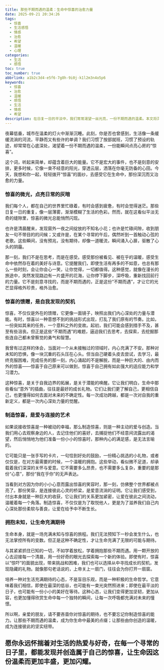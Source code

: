 ```yaml
---
title: 那些不期而遇的温柔：生命中惊喜的治愈力量
date: 2025-09-21 20:34:26
tags:
  - 惊喜
  - 生活感悟
  - 情感
  - 治愈
  - 希望
  - 温暖
  - 心理
categories:
  - 生活
  - 感悟
toc: true
toc_number: true
abbrlink: a1b2c3d4-e5f6-7g8h-9i0j-k1l2m3n4o5p6
keywords:
  - 惊喜
  - 治愈
  - 温暖
  - 感悟
  - 生活
  - 情感
  - 希望
description: 在日复一日的平淡中，我们常常渴望一丝光亮，一份不期而遇的温柔。本文将深入探讨“惊喜”这一简单而又充满魔力的词汇，它如何以微小的姿态点亮我们的日常，成为自我发现的契机，以及我们如何通过制造惊喜，编织起爱与连接的纽带。让我们一起拥抱生命中的未知，让每一次心跳都充满期待，感受惊喜带来的深层治愈与力量。
---
```


夜幕低垂，城市在温柔的灯火中渐渐沉睡。此刻，你是否也曾感到，生活像一条缓缓流淌的河流，平静而又有些许的单调？我们习惯了按部就班，习惯了预设的轨迹，却常常在心底深处，渴望着一份不期而遇的温柔，一份能瞬间点亮心房的“惊喜”。

这个词，听起来简单，却蕴含着巨大的能量。它不是宏大的事件，也不是刻意的安排，更多时候，它像一束不经意的阳光，穿透云层，洒落在你毫无防备的心田。今天，我想和你一起，轻轻拨开“惊喜”的面纱，去感受它在生命中，那份深沉而又治愈的力量。

### 惊喜的微光，点亮日常的灰暗

我们每个人，都在自己的世界里忙碌着，有时会感到疲惫，有时会觉得迷茫。那些日复一日的重复，像一层薄雾，渐渐模糊了生活的色彩。然而，就在这看似平淡无奇的缝隙里，惊喜的微光总能悄然闪现。

也许是清晨醒来，发现窗外一夜之间绽放的不知名小花；也许是忙碌间隙，收到朋友一句不带目的的问候；又或许是，在某个寻常的午后，偶然听到一首触动心弦的老歌。这些瞬间，没有预兆，没有期待，却像一道暖流，瞬间涌入心扉，驱散了心头的阴霾。

那一刻，我们不是在思考，而是在感受。感受那份被看见、被在乎的温暖，感受生命中依然存在着的美好与诗意。它提醒我们，即使生活有再多的不如意，也总有那么一些时刻，会让你会心一笑，让你觉得，一切都值得。这种感觉，就像在漫长的旅途中，突然发现路边有一片盛开的花海，让你停下脚步，深呼吸，重新找回前行的力量。它不是刻意寻找的，而是不期而遇的，正是这份“不期而遇”，才让它的光芒显得格外珍贵，格外治愈。

### 惊喜的馈赠，是自我发现的契机

惊喜，不仅仅是外在的馈赠，它更像一面镜子，映照出我们内心深处的力量与潜能。有时，惊喜以一种意想不到的挑战形式出现，打乱了我们原有的节奏。比如，一份突如其来的任务，一个意料之外的变故。起初，我们可能会感到措手不及，甚至有些沮丧。但正是这些“不期而遇”的难题，逼迫我们去思考，去探索，去挖掘那些连自己都未曾察觉的勇气和智慧。

我曾有过这样的体会，当面对一个从未接触过的领域时，内心充满了不安。那种对未知的恐惧，像一块沉重的石头压在心头。但当自己硬着头皮去尝试，去学习，最终克服困难，完成任务的那一刻，内心涌起的不是解脱，而是一种巨大的、由内而外的惊喜——惊喜于自己原来可以做到，惊喜于自己拥有如此强大的适应能力和学习潜力。

这种惊喜，是关于自我边界的拓展，是关于潜能的唤醒。它让我们明白，生命中那些看似“意外”的插曲，往往是最好的成长礼物。它们让我们更了解自己，更相信自己，也更懂得如何去面对未来的不确定性。每一次成功跨越，都是一次对自我的重新定义，都是一次内心深处力量的觉醒。

### 制造惊喜，是爱与连接的艺术

如果说接收惊喜是一种被动的幸福，那么制造惊喜，则是一种主动的爱与创造。当我们用心去观察身边的人，去记住他们的喜好，去捕捉他们不经意间流露出的渴望，然后悄悄地为他们准备一份小小的惊喜时，那种内心的满足感，是无法言喻的。

它可能只是一张手写的卡片，一句恰到好处的鼓励，一份精心挑选的小礼物，或者仅仅是，在对方最需要的时候，一个温暖的拥抱。这些举动，看似微不足道，却承载着我们深深的关怀与爱意。它不需要多么昂贵，也不需要多么复杂，重要的是那份“心意”，那份“我在乎你”的无声表达。

当看到对方因为你的小小心意而露出惊喜的笑容时，那一刻，仿佛整个世界都被点亮了。那份笑容，是连接彼此心灵的桥梁，是爱意流淌的证明。它让我们感受到，付出本身就是一种巨大的收获，它让我们的关系更加紧密，让爱在彼此之间流动，温暖着每一个角落。制造惊喜，不仅仅是为了取悦他人，更是为了滋养我们自己内心深处那份柔软与善良，让爱在给予中不断生长。

### 拥抱未知，让生命充满期待

生命本身，就是一场充满未知与惊喜的旅程。我们无法预知下一秒会发生什么，也无法掌控所有的变数。但正是这种不确定性，才让生命充满了无限的可能与期待。

与其紧紧抓住已知的一切，不如学着放松，学着拥抱那些不期而遇。用一颗开放的心去迎接每一个清晨，用一份好奇的眼光去探索每一个新的体验。即使有时，惊喜以“惊吓”的面貌出现，带来挑战和困难，我们也可以选择从中寻找成长的契机，发现隐藏的礼物。就像那句老话说的，上帝关上一扇门，往往会为你打开一扇窗。

培养一种对生活充满期待的心态，不是盲目乐观，而是一种积极的生命哲学。它意味着我们相信，即使在最深的低谷，也可能有一束光突然照进来；即使在最平淡的日子，也可能有一份小小的美好在等待。这种心态，让我们变得更加坚韧，更加从容，也更加懂得欣赏生命中每一个独特的瞬间，让每一次呼吸都充满对未来的憧憬。

所以啊，亲爱的朋友，请不要吝啬你对惊喜的期待，也不要忘记你制造惊喜的能力。让那些不期而遇的温柔，成为你生命中最美的点缀；让那些由你创造的温暖，成为连接彼此的坚实纽带。

愿你永远怀揣着对生活的热爱与好奇，在每一个寻常的日子里，都能发现并创造属于自己的惊喜，让生命因这份温柔而更加丰盛，更加闪耀。
---